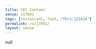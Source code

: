 ```yaml
---
title: CEC Canteen
venue: v17041
tags: [restaurant, food, "fhrs:121614"]
permalink: /v/17041/
layout: venue
---
```

null